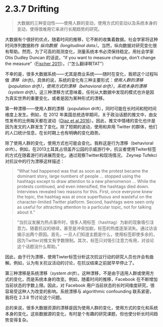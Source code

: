 # 2.3.7 Drifting
> 大数据的三种变动性——使用人群的变动，使用方式的变动以及系统本身的变动，使得很难用它来进行长期趋势的研究。

大数据有个很好的优点，随着时间的推移，它不断的收集着数据。社会学家将这种时间序列数据称作 *纵向数据（longitudinal data）*。当然，纵向数据对研究变化很有帮助。然而，为了可高的观测变化，测量系统本书必须保持稳定。用社会学家 Otis Dudley Duncan 的话说，“if you want to measure change, don't change the measure”（[Fischer 2011]()）。（“怎么翻译啊TAT”）

不幸的是，很多大数据系统——尤其是商业系统——随时在变化，我把这个过程叫做 *漂移（drift)*。具体的说，系统的变化有三种主要形式：*使用人群的漂移（population drift）*，*使用方式的漂移（behavioral drift）*，*系统本身的漂移（system drift）*。这三种漂移方式意味着，任何从大数据中发现的模式也许是因为真实世界的重要变化，或者是因为某种形式的漂移。

第一种漂移——使用人群的漂移（population drift），同时可能在长时间和短时间维度上发生。例如，在 2012 年美国总统选举期间，关于政治话题的推文中，由女性发布的比例每天都在波动（[Diaz et al.2016]()）。因此，推文中情绪的变化也许是因为发文的人群发生了变化。除了短期的波动，使用和弃用 Twitter 的群体，他们的人口统计信息，在长时期上也有明确的变化趋势。

除了使用人群的变化，使用方式也可能会变化。我称这是行为漂移（behavioral drift）。例如，在2013土耳其占领盖齐公园的示威游行中，抗议者使用Twiter标签的方式在随着游行的进展而变化。通过观察Twitter和现场情况， Zeynep Tufekci 对抗议中的行为漂移这样描述：
> “What had happened was that as soon as the protest became the dominant story, large numbers of people … stopped using the hashtags except to draw attention to a new phenomenon … While the protests continued, and even intensified, the hashtags died down. Interviews revealed two reasons for this. First, once everyone knew the topic, the hashtag was at once superfluous and wasteful on the character-limited Twitter platform. Second, hashtags were seen only as useful for attracting attention to a particular topic, not for talking about it.”

> “当抗议发展为热点事件时，很多人用标签（hashtag）为新的现象吸引注意力。随着抗议的继续，甚至是冲突加剧，标签的热度逐渐消失。通过访谈揭示出两个原因。首先，一旦人们知道主题是什么，使用标签即使多余的，因为Twitter对推文有字数限制。其次，标签只对吸引注意力有用，对谈论这个话题没什么帮助。”

因此，由于行为漂移，使用Tiwter标签分析这次抗议行动的研究人员也许会有曲解。例如，认为有关抗议活动的讨论，在抗议结束之前就早早停止了。

第三种漂移是系统漂移（*system drift*）。这种漂移，不是由于适用人群或使用方式的变化，而是系统本身的改变。例如，随着时间的推移，Facebook 在不断增加当前状态的字数上限。因此，对 Facebook 用户当前状态的长时间维度研究，很容易受这种人为改变的影响。系统漂移与 algorithmic confounding 联系紧密，我将在 2.3.8 节讨论这个问题。

总的来说，很多大数据资源的漂移是因为使用人群的变化，使用方式的变化和系统本身的变化。这些数据源的变化，有时是个有趣的研究课题，但也使分析长时间趋势变得复杂。
